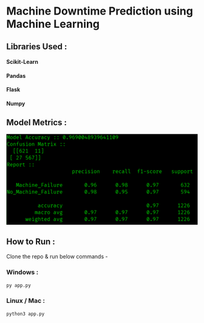 # Machine Downtime Prediction using Machine Learning

## Libraries Used :

#### Scikit-Learn
#### Pandas
#### Flask
#### Numpy

## Model Metrics :
![Alt text](Metrics.jpg)

## How to Run :
Clone the repo & run below commands -

### Windows :	
	py app.py

### Linux / Mac :
	python3 app.py
